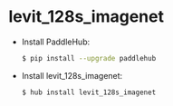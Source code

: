 # levit_128s_imagenet
* Install PaddleHub: 

    ```bash
    $ pip install --upgrade paddlehub
    ```

* Install levit_128s_imagenet: 

    ```bash
    $ hub install levit_128s_imagenet
    ```
